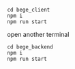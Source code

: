 ```
cd bege_client
npm i
npm run start
```
open another terminal
```
cd bege_backend
npm i
npm run start
```